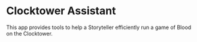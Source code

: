 # Clocktower Assistant

This app provides tools to help a Storyteller efficiently run a game of Blood on the Clocktower.